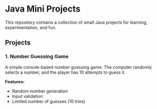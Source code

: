 # Java Mini Projects

This repository contains a collection of small Java projects for learning, experimentation, and fun.

## Projects

### 1. Number Guessing Game
A simple console-based number guessing game. The computer randomly selects a number, and the player has 10 attempts to guess it.

**Features:**
- Random number generation
- Input validation
- Limited number of guesses (10 tries)
